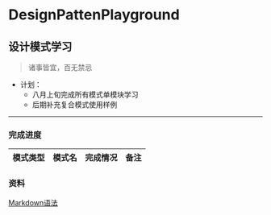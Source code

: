 # DesignPattenPlayground 
## 设计模式学习
> 诸事皆宜，百无禁忌
- 计划：
    - 八月上旬完成所有模式单模块学习
    - 后期补充复合模式使用样例
***
### 完成进度
| 模式类型  | 模式名  | 完成情况 | 备注 |
|  :----:  | :----:  |:----:  | :----: |
### 资料
[Markdown语法](https://www.runoob.com/markdown/md-link.html)
